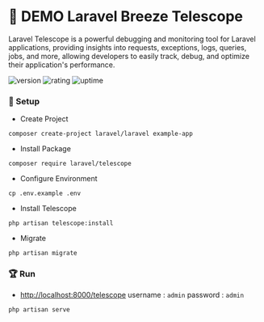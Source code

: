 # 🎉 DEMO Laravel Breeze Telescope

Laravel Telescope is a powerful debugging and monitoring tool for Laravel applications, providing insights into requests, exceptions, logs, queries, jobs, and more, allowing developers to easily track, debug, and optimize their application's performance.

![version](https://img.shields.io/badge/version-1.0-blue)
![rating](https://img.shields.io/badge/rating-★★★★★-yellow)
![uptime](https://img.shields.io/badge/uptime-100%25-brightgreen)

### 🚀 Setup

- Create Project

```shell
composer create-project laravel/laravel example-app
```

- Install Package

```shell
composer require laravel/telescope
```

- Configure Environment

```shell
cp .env.example .env
```

- Install Telescope

```shell
php artisan telescope:install
```

- Migrate

``` 
php artisan migrate
```

### 🏆 Run

- [http://localhost:8000/telescope](http://localhost:8000/telescope) username : `admin` password : `admin`

```shell
php artisan serve
```
